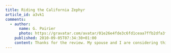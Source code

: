 ```yaml
---
title: Riding the California Zephyr
article_id: a3vk1
comments:
  - author:
      name: G. Poirier
      photo: https://gravatar.com/avatar/01e26e4fde3c6fd1ceaa7ffb2dfa3ffc
    published: 2010-09-05T07:34:30+01:00
    content: Thanks for the review. My spouse and I are considering this trip. I appreciate the review.
---
```

